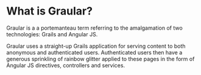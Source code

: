 # What is Graular?

Graular is a a portemanteau term referring to the amalgamation of two technologies: Grails and Angular JS.

Graular uses a straight-up Grails application for serving content to both anonymous and authenticated users. Authenticated users then have a generous sprinkling of rainbow glitter applied to these pages in the form of Angular JS directives, controllers and services.